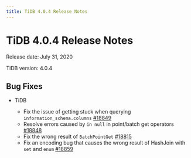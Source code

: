 ```yaml
---
title: TiDB 4.0.4 Release Notes
---
```


# TiDB 4.0.4 Release Notes

Release date: July 31, 2020

TiDB version: 4.0.4

## Bug Fixes

+ TiDB

    - Fix the issue of getting stuck when querying `information_schema.columns` [#18849](https://github.com/pingcap/tidb/pull/18849)
    - Resolve errors caused by `in null` in point/batch get operators [#18848](https://github.com/pingcap/tidb/pull/18848)
    - Fix the wrong result of `BatchPointGet` [#18815](https://github.com/pingcap/tidb/pull/18815)
    - Fix an encoding bug that causes the wrong result of HashJoin with `set` and `enum` [#18859](https://github.com/pingcap/tidb/pull/18859)
